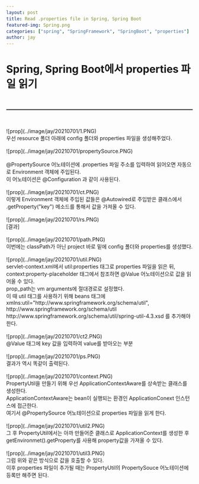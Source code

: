 ```yaml
---
layout: post
title: Read .properties file in Spring, Spring Boot
featured-img: Spring.png
categories: ["spring", "SpringFramework", "SpringBoot", "properties"]
author: jay
---
```


# Spring, Spring Boot에서 properties 파일 읽기
<br>
<hr style="border:1px solid gray">
<br>
<br>
![prop](../image/jay/20210701/1.PNG)
<br>
우선 resource 폴더 아래에 config 폴더와 properties 파일을 생성해주었다.
<br>
<br>
![prop](../image/jay/20210701/propertySource.PNG)
<br>
<br>
@PropertySource 어노테이션에 .properties 파일 주소를 입력하여 읽어오면 자동으로 Environment 객체에 주입된다. 
<br>
이 어노테이션은 @Configuration 과 같이 사용된다.
<br>
<br>
![prop](../image/jay/20210701/ct.PNG)
<br>
이렇게 Environment 객체에 주입된 값들은 @Autowired로 주입받은 클래스에서 .getProperty("key") 메소드를 통해서 값을 가져올 수 있다.
<br>
<br>
![prop](../image/jay/20210701/rs.PNG)
<br>
[결과]
<br>
<br>
![prop](../image/jay/20210701/path.PNG)
<br>
이번에는 classPath가 아닌 project 바로 밑에 config 폴더와 properties를 생성했다.
<br>
<br>
![prop](../image/jay/20210701/util.PNG)
<br>
servlet-context.xml에서 util:properties 태그로 properties 파일을 읽은 뒤, context:property-placeholder 태그에서 참조하면 @Value 어노테이션으로 값을 읽어올 수 있다.
<br>
prop_path는 vm arguments에 절대경로로 설정했다.
<br>
이 때 util 태그를 사용하기 위해 beans 태그에 xmlns:util="http://www.springframework.org/schema/util", http://www.springframework.org/schema/util http://www.springframework.org/schema/util/spring-util-4.3.xsd 를 추가해야 한다.
<br>
<br>
![prop](../image/jay/20210701/ct2.PNG)
<br>
@Value 태그에 key 값을 입력하여 value를 받아오는 부분
<br>
<br>
![prop](../image/jay/20210701/ps.PNG)
<br>
결과가 역시 똑같이 출력된다.
<br>
<br>
![prop](../image/jay/20210701/context.PNG)
<br>
PropertyUtil을 만들기 위해 우선 ApplicationContextAware를 상속받는 클래스를 생성한다.
<br>
ApplicationContextAware는 bean이 실행되는 환경인 ApplicationConext 인스턴스에 접근한다.
<br>
여기서 @PropertySource 어노테이션으로 properties 파일을 읽게 한다.
<br>
<br>
![prop](../image/jay/20210701/util2.PNG)
<br>
그 후 PropertyUtil에서는 아까 만들어준 클래스로 ApplicationContext를 생성한 후 getEnvironmet().getProperty를 사용해 property값을 가져올 수 있다.
<br>
<br>
![prop](../image/jay/20210701/util3.PNG)
<br>
그럼 위와 같은 방식으로 값을 호출할 수 있다.
<br>
이후 properties 파일이 추가될 때는 PropertyUtil의 PropertySouce 어노테이션에 등록만 해주면 된다.
<br>
<br>














